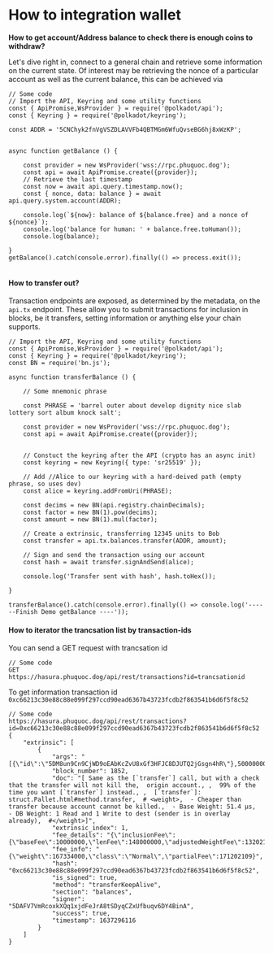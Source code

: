 # How to integration wallet

**How to get account/Address balance to check there is enough coins to withdraw?**

Let's dive right in, connect to a general chain and retrieve some information on the current state. Of interest may be retrieving the nonce of a particular account as well as the current balance, this can be achieved via&#x20;

```
// Some code
// Import the API, Keyring and some utility functions
const { ApiPromise,WsProvider } = require('@polkadot/api');
const { Keyring } = require('@polkadot/keyring');

const ADDR = '5CNChyk2fnVgVSZDLAVVFb4QBTMGm6WfuQvseBG6hj8xWzKP';


async function getBalance () {

	const provider = new WsProvider('wss://rpc.phuquoc.dog');
	const api = await ApiPromise.create({provider});
	// Retrieve the last timestamp
	const now = await api.query.timestamp.now();
	const { nonce, data: balance } = await api.query.system.account(ADDR);

	console.log(`${now}: balance of ${balance.free} and a nonce of ${nonce}`);
	console.log('balance for human: ' + balance.free.toHuman());
	console.log(balance);

}
getBalance().catch(console.error).finally(() => process.exit());


```

#### How to transfer out?

Transaction endpoints are exposed, as determined by the metadata, on the `api.tx` endpoint. These allow you to submit transactions for inclusion in blocks, be it transfers, setting information or anything else your chain supports.



```
// Import the API, Keyring and some utility functions
const { ApiPromise,WsProvider } = require('@polkadot/api');
const { Keyring } = require('@polkadot/keyring');
const BN = require('bn.js');

async function transferBalance () {

	// Some mnemonic phrase
	
	const PHRASE = 'barrel outer about develop dignity nice slab lottery sort album knock salt';

	const provider = new WsProvider('wss://rpc.phuquoc.dog');
	const api = await ApiPromise.create({provider});
	

	// Constuct the keyring after the API (crypto has an async init)
    const keyring = new Keyring({ type: 'sr25519' });

    // Add //Alice to our keyring with a hard-deived path (empty phrase, so uses dev)
    const alice = keyring.addFromUri(PHRASE);

    const decims = new BN(api.registry.chainDecimals);
    const factor = new BN(1).pow(decims);
    const amount = new BN(1).mul(factor);

    // Create a extrinsic, transferring 12345 units to Bob
    const transfer = api.tx.balances.transfer(ADDR, amount);

    // Sign and send the transaction using our account
    const hash = await transfer.signAndSend(alice);

    console.log('Transfer sent with hash', hash.toHex());

}

transferBalance().catch(console.error).finally(() => console.log('------Finish Demo getBalance ----'));
```

#### How to iterator the trancsation list by transaction-ids

You can send a GET request with trancsation id&#x20;

```
// Some code
GET
https://hasura.phuquoc.dog/api/rest/transactions?id=trancsationid 
```

To get information transaction id `0xc66213c30e88c88e099f297ccd90ead6367b43723fcdb2f863541b6d6f5f8c52`

```
// Some code
https://hasura.phuquoc.dog/api/rest/transactions?id=0xc66213c30e88c88e099f297ccd90ead6367b43723fcdb2f863541b6d6f5f8c52
{
    "extrinsic": [
        {
            "args": "[{\"id\":\"5DM8un9Cn9CjWD9oEAbKcZvU8xGf3HFJC8DJUTQ2jGsgn4hR\"},500000000000000]",
            "block_number": 1852,
            "doc": "[ Same as the [`transfer`] call, but with a check that the transfer will not kill the,  origin account., ,  99% of the time you want [`transfer`] instead., ,  [`transfer`]: struct.Pallet.html#method.transfer,  # <weight>,  - Cheaper than transfer because account cannot be killed.,  - Base Weight: 51.4 µs,  - DB Weight: 1 Read and 1 Write to dest (sender is in overlay already),  #</weight>]",
            "extrinsic_index": 1,
            "fee_details": "{\"inclusionFee\":{\"baseFee\":10000000,\"lenFee\":148000000,\"adjustedWeightFee\":13202109}}",
            "fee_info": "{\"weight\":167334000,\"class\":\"Normal\",\"partialFee\":171202109}",
            "hash": "0xc66213c30e88c88e099f297ccd90ead6367b43723fcdb2f863541b6d6f5f8c52",
            "is_signed": true,
            "method": "transferKeepAlive",
            "section": "balances",
            "signer": "5DAFV7VmRcoxkXQq1xjdFeJrA8tSDyqCZxUfbuqv6DY4BinA",
            "success": true,
            "timestamp": 1637296116
        }
    ]
}

```
